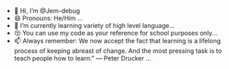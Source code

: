 - 👋 Hi, I’m @Jem-debug
- 😄 Pronouns: He/Him ...
- 🌱 I’m currently learning variety of high level language...
- 😚 You can use my code as your reference for school purposes only...
- 📫 Always remember: We now accept the fact that learning is a lifelong process of keeping abreast of change. And the most pressing task is to teach people how to learn.” — Peter Drucker ...


<!---
Jem-debug/Jem-debug is a ✨ special ✨ repository because its `README.md` (this file) appears on your GitHub profile.
You can click the Preview link to take a look at your changes.
--->
